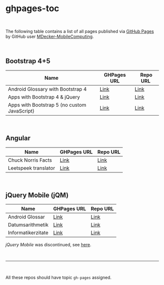 # ghpages-toc #

<br>

The following table contains a list of all pages published via [GitHub Pages](https://pages.github.com/)
by GitHub user [MDecker-MobileComputing](https://github.com/MDecker-MobileComputing).

<br>

## Bootstrap 4+5 ##

| Name | GHPages URL | Repo URL  |
| -----| ------------| --------- |
| Android Glossary with Bootstrap 4 | [Link](https://mdecker-mobilecomputing.github.io/HTML_AndroidGlossarMitBootstrap/) | [Link](https://github.com/MDecker-MobileComputing/HTML_AndroidGlossarMitBootstrap) |
| Apps with Bootstrap 4 & jQuery | [Link](https://mdecker-mobilecomputing.github.io/HTML_BootstrapUndJQuery/) | [Link](https://github.com/MDecker-MobileComputing/HTML_BootstrapUndJQuery) |
| Apps with Bootstrap 5 (no custom JavaScript) | [Link](https://mdecker-mobilecomputing.github.io/HTML_Bootstrap5_NoJavaScript/) | [Link](https://github.com/MDecker-MobileComputing/TML_Bootstrap5_NoJavaScript/) |

<br>

## Angular ##

| Name | GHPages URL | Repo URL  |
| -----| ------------| --------- |
| Chuck Norris Facts | [Link](https://mdecker-mobilecomputing.github.io/Angular_ChuckNorrisFacts) | [Link](https://github.com/MDecker-MobileComputing/Angular_ChuckNorrisFacts) |
| Leetspeek translator | [Link](https://mdecker-mobilecomputing.github.io/Angular_Leetspeak) | [Link](https://github.com/MDecker-MobileComputing/HTML_AndroidGlossarMitBootstrap) |

<br>

## jQuery Mobile (jQM) ##

| Name | GHPages URL | Repo URL  |
| -----| ------------| --------- |
| Android Glossar | [Link](https://mdecker-mobilecomputing.github.io/HTML_AndroidGlossar/) | [Link](https://github.com/MDecker-MobileComputing/HTML_AndroidGlossar) |
| Datumsarithmetik | [Link](https://mdecker-mobilecomputing.github.io/HTML_Datumsarithmetik/) | [Link](https://github.com/MDecker-MobileComputing/HTML_Datumsarithmetik/) |
| Informatikerzitate | [Link](https://mdecker-mobilecomputing.github.io/HTML_InfoZitate/) | [Link](https://github.com/MDecker-MobileComputing/HTML_InfoZitate/) |

*jQuery Mobile* was discontinued, see [here](https://blog.jquerymobile.com/2021/10/07/jquery-maintainers-continue-modernization-initiative-with-deprecation-of-jquery-mobile/).

<br>

----

<br>

All these repos should have topic `gh-pages` assigned.

<br>
